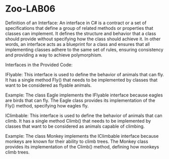 # Zoo-LAB06

Definition of an Interface:
An interface in C# is a contract or a set of specifications that define a group of related methods or properties that classes can implement. It defines the structure and behavior that a class should provide without specifying how the class should achieve it. In other words, an interface acts as a blueprint for a class and ensures that all implementing classes adhere to the same set of rules, ensuring consistency and providing a way to achieve polymorphism.

Interfaces in the Provided Code:

IFlyable: This interface is used to define the behavior of animals that can fly. It has a single method Fly() that needs to be implemented by classes that want to be considered as flyable animals.

Example: The class Eagle implements the IFlyable interface because eagles are birds that can fly. The Eagle class provides its implementation of the Fly() method, specifying how eagles fly.

IClimbable: This interface is used to define the behavior of animals that can climb. It has a single method Climb() that needs to be implemented by classes that want to be considered as animals capable of climbing.

Example: The class Monkey implements the IClimbable interface because monkeys are known for their ability to climb trees. The Monkey class provides its implementation of the Climb() method, defining how monkeys climb trees.
